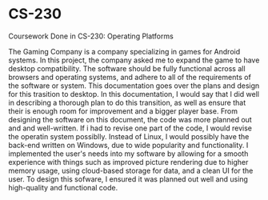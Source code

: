 # CS-230
Coursework Done in CS-230: Operating Platforms

The Gaming Company is a company specializing in games for Android systems. In this project, the company asked me to expand the game to have desktop compatibility. The software should be fully functional across all browsers and operating systems, and adhere to all of the requirements of the software or system. This documentation goes over the plans and design for this trasition to desktop. In this documentation, I would say that I did well in describing a thorough plan to do this transition, as well as ensure that their is enough room for improvement and a bigger player base. From designing the software on this document, the code was more planned out and and well-written. If i had to revise one part of the code, I would revise the operatin system possiblly. Instead of Linux, I would possibly have the back-end written on Windows, due to wide popularity and functionality. I implemented the user's needs into my software by allowing for a smooth experience with things such as improved picture rendering due to higher memory usage, using cloud-based storage for data, and a clean UI for the user. To design this sofware, I ensured it was planned out well and using high-quality and functional code. 
